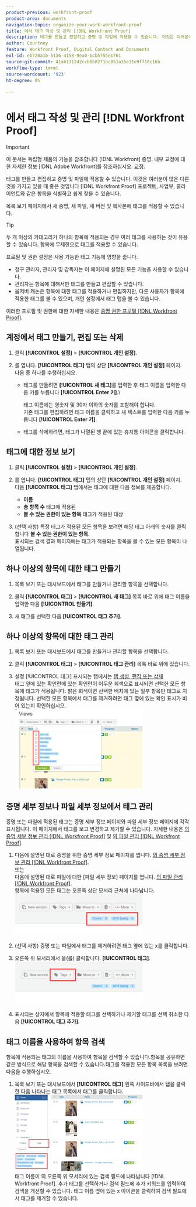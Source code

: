 ```yaml
---
product-previous: workfront-proof
product-area: documents
navigation-topic: organize-your-work-workfront-proof
title: 에서 태그 작성 및 관리 [!DNL Workfront Proof]
description: 태그를 만들고 편집하고 증명 및 파일에 적용할 수 있습니다. 이것은 여러분이 많은 다른 것을 가지고 있을 때 좋은 것입니다 [!DNL Workfront Proof] 프로젝트, 사업부, 클라이언트와 같은 항목을 식별하고 쉽게 찾을 수 있습니다.
author: Courtney
feature: Workfront Proof, Digital Content and Documents
exl-id: eb720a1b-5136-4158-9ea0-bcb5755e1761
source-git-commit: 41ab1312d2ccb8b8271bc851a35e31e9ff18c16b
workflow-type: tm+mt
source-wordcount: '923'
ht-degree: 0%

---
```


# 에서 태그 작성 및 관리 [!DNL Workfront Proof]

>[!IMPORTANT]
>
>이 문서는 독립형 제품의 기능을 참조합니다 [!DNL Workfront] 증명. 내부 교정에 대한 자세한 정보 [!DNL Adobe Workfront]를 참조하십시오. [교정](../../../review-and-approve-work/proofing/proofing.md).

태그를 만들고 편집하고 증명 및 파일에 적용할 수 있습니다. 이것은 여러분이 많은 다른 것을 가지고 있을 때 좋은 것입니다 [!DNL Workfront Proof] 프로젝트, 사업부, 클라이언트와 같은 항목을 식별하고 쉽게 찾을 수 있습니다.

목록 보기 페이지에서 새 증명, 새 파일, 새 버전 및 복사본에 태그를 적용할 수 있습니다.

>[!TIP]
>
>두 개 이상의 카테고리가 하나의 항목에 적용되는 경우 여러 태그를 사용하는 것이 유용할 수 있습니다. 항목에 무제한으로 태그를 적용할 수 있습니다.

프로필 및 권한 설정은 사용 가능한 태그 기능에 영향을 줍니다.

* 청구 관리자, 관리자 및 감독자는 이 페이지에 설명된 모든 기능을 사용할 수 있습니다.
* 관리자는 항목에 대해서만 태그를 만들고 편집할 수 있습니다.
* 옵저버 캐논은 항목에 대한 태그를 적용하거나 편집하지만, 다른 사용자가 항목에 적용한 태그를 볼 수 있으며, 개인 설정에서 태그 탭을 볼 수 있습니다.

이러한 프로필 및 권한에 대한 자세한 내용은 [증명 권한 프로필 [!DNL Workfront Proof]](../../../workfront-proof/wp-acct-admin/account-settings/proof-perm-profiles-in-wp.md).

## 계정에서 태그 만들기, 편집 또는 삭제

1. 클릭 **[!UICONTROL 설정]** > **[!UICONTROL 개인 설정]**.

1. 를 엽니다. **[!UICONTROL 태그]** 탭의 상단 **[!UICONTROL 개인 설정]** 페이지.\
   다음 중 하나를 수행하십시오.

   * 태그를 만들려면 **[!UICONTROL 새 태그]**&#x200B;를 입력한 후 태그 이름을 입력한 다음 키를 누릅니다 **[!UICONTROL Enter 키]**.\

      태그 이름에는 영숫자 및 30자 이하의 숫자를 포함해야 합니다.\
      기존 태그를 편집하려면 태그 이름을 클릭하고 새 텍스트를 입력한 다음 키를 누릅니다 **[!UICONTROL Enter 키]**.

   * 태그를 삭제하려면, 태그가 나열된 행 끝에 있는 휴지통 아이콘을 클릭합니다.

## 태그에 대한 정보 보기

1. 클릭 **[!UICONTROL 설정]** > **[!UICONTROL 개인 설정]**.

1. 를 엽니다. **[!UICONTROL 태그]** 탭의 상단 **[!UICONTROL 개인 설정]** 페이지.\
   다음 **[!UICONTROL 태그]** 탭에서는 태그에 대한 다음 정보를 제공합니다.

   * **이름**
   * **총 항목 수** 태그에 적용된
   * **볼 수 있는 권한이 있는 항목** 태그가 적용된 대상

1. (선택 사항) 특정 태그가 적용된 모든 항목을 보려면 해당 태그 아래의 숫자를 클릭합니다 **볼 수 있는 권한이 있는 항목**.\
   표시되는 검색 결과 페이지에는 태그가 적용되는 항목을 볼 수 있는 모든 항목이 나열됩니다.

## 하나 이상의 항목에 대한 태그 만들기

1. 목록 보기 또는 대시보드에서 태그를 만들거나 관리할 항목을 선택합니다.
1. 클릭 **[!UICONTROL 태그]** > **[!UICONTROL 새 태그]** 목록 바로 위에 태그 이름을 입력한 다음 **[!UICONTROL 만들기]**.

1. 새 태그를 선택한 다음 **[!UICONTROL 태그 추가]**.

## 하나 이상의 항목에 대한 태그 관리

1. 목록 보기 또는 대시보드에서 태그를 만들거나 관리할 항목을 선택합니다.
1. 클릭 **[!UICONTROL 태그]** > **[!UICONTROL 태그 관리]** 목록 바로 위에 있습니다.

1. 설정 [!UICONTROL 태그] 표시되는 탭에서는 [탭 생성, 편집 또는 삭제](https://support.workfront.com/knowledge/articles/115004379508/en-us?brand_id=662728&amp;return_to=%2Fhc%2Fen-us%2Farticles%2F115004379508#CreatingEditingDeletingTag)\
   태그 옆에 있는 확인란에 있는 확인란이 어두운 회색으로 표시되면 선택한 모든 항목에 태그가 적용됩니다. 밝은 회색이면 선택한 배치에 있는 일부 항목만 태그로 지정됩니다. 선택한 모든 항목에서 태그를 제거하려면 태그 옆에 있는 확인 표시가 비어 있는지 확인하십시오.\
   ![Tags_menu_-_Dark_and_light_checks.png](assets/tags-menu---dark-and-light-checks-350x217.png)

## 증명 세부 정보나 파일 세부 정보에서 태그 관리

증명 또는 파일에 적용된 태그는 증명 세부 정보 페이지와 파일 세부 정보 페이지에 각각 표시됩니다. 이 페이지에서 태그를 보고 변경하고 제거할 수 있습니다. 자세한 내용은 [의 증명 세부 정보 관리 [!DNL Workfront Proof]](../../../workfront-proof/wp-work-proofsfiles/manage-your-work/manage-proof-details.md) 및 [의 파일 관리 [!DNL Workfront Proof]](../../../workfront-proof/wp-work-proofsfiles/manage-your-work/manage-files.md).

1. 다음에 설명된 대로 증명을 위한 증명 세부 정보 페이지를 엽니다. [의 증명 세부 정보 관리 [!DNL Workfront Proof]](../../../workfront-proof/wp-work-proofsfiles/manage-your-work/manage-proof-details.md).\
   또는\
   다음에 설명된 대로 파일에 대한 [파일 세부 정보] 페이지를 엽니다. [의 파일 관리 [!DNL Workfront Proof]](../../../workfront-proof/wp-work-proofsfiles/manage-your-work/manage-files.md).\
   항목에 적용된 모든 태그는 오른쪽 상단 모서리 근처에 나타납니다.\
   ![Tags_on_Details_page.png](assets/tags-on-details-page-350x114.png)

1. (선택 사항) 증명 또는 파일에서 태그를 제거하려면 태그 옆에 있는 x를 클릭합니다.
1. 오른쪽 위 모서리에서 을(를) 클릭합니다. **[!UICONTROL 태그]**.\
   ![Tags_button_on_Details_page.png](assets/tags-button-on-details-page-350x116.png)

1. 표시되는 상자에서 항목에 적용할 태그를 선택하거나 제거할 태그를 선택 취소한 다음 **[!UICONTROL 태그 추가]**.

## 태그 이름을 사용하여 항목 검색

항목에 적용되는 태그의 이름을 사용하여 항목을 검색할 수 있습니다.항목을 공유하면 같은 방식으로 해당 항목을 검색할 수 있습니다.태그를 적용한 모든 항목 목록을 보려면 다음을 수행하십시오.

1. 목록 보기 또는 대시보드에서 **[!UICONTROL 태그]** 왼쪽 사이드바에서 탭을 클릭한 다음 나타나는 태그 목록에서 태그를 클릭합니다.\
   ![Search_by_tag.png](assets/searching-by-tag-350x209.png)\
   태그 이름이 의 오른쪽 위 모서리에 있는 검색 필드에 나타납니다 [!DNL Workfront Proof]. 추가 태그를 선택하거나 검색 필드에 추가 키워드를 입력하여 검색을 개선할 수 있습니다. 태그 이름 옆에 있는 x 아이콘을 클릭하여 검색 필드에서 태그를 제거할 수 있습니다.
